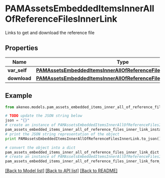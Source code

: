 # PAMAssetsEmbeddedItemsInnerAllOfReferenceFilesInnerLink

Links to get and download the reference file

## Properties
Name | Type | Description | Notes
------------ | ------------- | ------------- | -------------
**var_self** | [**PAMAssetsEmbeddedItemsInnerAllOfReferenceFilesInnerLinkSelf**](PAMAssetsEmbeddedItemsInnerAllOfReferenceFilesInnerLinkSelf.md) |  | [optional] 
**download** | [**PAMAssetsEmbeddedItemsInnerAllOfReferenceFilesInnerLinkDownload**](PAMAssetsEmbeddedItemsInnerAllOfReferenceFilesInnerLinkDownload.md) |  | [optional] 

## Example

```python
from akeneo.models.pam_assets_embedded_items_inner_all_of_reference_files_inner_link import PAMAssetsEmbeddedItemsInnerAllOfReferenceFilesInnerLink

# TODO update the JSON string below
json = "{}"
# create an instance of PAMAssetsEmbeddedItemsInnerAllOfReferenceFilesInnerLink from a JSON string
pam_assets_embedded_items_inner_all_of_reference_files_inner_link_instance = PAMAssetsEmbeddedItemsInnerAllOfReferenceFilesInnerLink.from_json(json)
# print the JSON string representation of the object
print PAMAssetsEmbeddedItemsInnerAllOfReferenceFilesInnerLink.to_json()

# convert the object into a dict
pam_assets_embedded_items_inner_all_of_reference_files_inner_link_dict = pam_assets_embedded_items_inner_all_of_reference_files_inner_link_instance.to_dict()
# create an instance of PAMAssetsEmbeddedItemsInnerAllOfReferenceFilesInnerLink from a dict
pam_assets_embedded_items_inner_all_of_reference_files_inner_link_form_dict = pam_assets_embedded_items_inner_all_of_reference_files_inner_link.from_dict(pam_assets_embedded_items_inner_all_of_reference_files_inner_link_dict)
```
[[Back to Model list]](../README.md#documentation-for-models) [[Back to API list]](../README.md#documentation-for-api-endpoints) [[Back to README]](../README.md)


